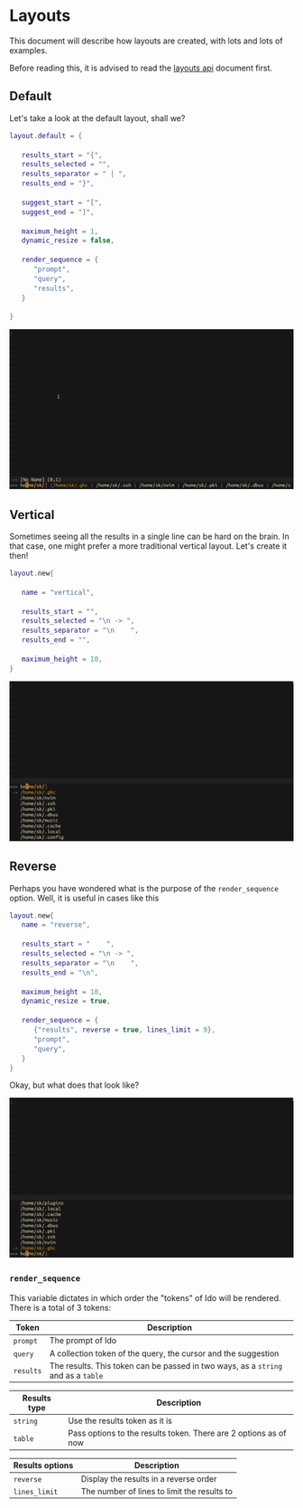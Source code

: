 # Layouts
This document will describe how layouts are created, with lots and lots of examples.

Before reading this, it is advised to read the [layouts api](layout.md) document first.

## Default
Let's take a look at the default layout, shall we?

```lua
layout.default = {

   results_start = "{",
   results_selected = "",
   results_separator = " | ",
   results_end = "}",

   suggest_start = "[",
   suggest_end = "]",

   maximum_height = 1,
   dynamic_resize = false,

   render_sequence = {
      "prompt",
      "query",
      "results",
   }

}
```

![Default layout](img/default.png)

## Vertical
Sometimes seeing all the results in a single line can be hard on the brain. In that case, one might prefer a more traditional vertical layout. Let's create it then!

```lua
layout.new{

   name = "vertical",

   results_start = "",
   results_selected = "\n -> ",
   results_separator = "\n    ",
   results_end = "",

   maximum_height = 10,
}
```

![Vertical layout](img/layout_vertical.png)

## Reverse
Perhaps you have wondered what is the purpose of the `render_sequence` option. Well, it is useful in cases like this

```lua
layout.new{
   name = "reverse",

   results_start = "    ",
   results_selected = "\n -> ",
   results_separator = "\n    ",
   results_end = "\n",

   maximum_height = 10,
   dynamic_resize = true,

   render_sequence = {
      {"results", reverse = true, lines_limit = 9},
      "prompt",
      "query",
   }
}
```

Okay, but what does that look like?

![Reverse layout](img/layout_reverse.png)

### `render_sequence`
This variable dictates in which order the "tokens" of Ido will be rendered. There is a total of 3 tokens:

| Token | Description |
| ----- | ----------- |
| `prompt` | The prompt of Ido |
| `query` | A collection token of the query, the cursor and the suggestion |
| `results` | The results. This token can be passed in two ways, as a `string` and as a `table` |

| Results type | Description |
| ------------ | ----------- |
| `string` | Use the results token as it is |
| `table` | Pass options to the results token. There are 2 options as of now |

| Results options | Description |
| --------------- | ----------- |
| `reverse` | Display the results in a reverse order |
| `lines_limit` | The number of lines to limit the results to |
